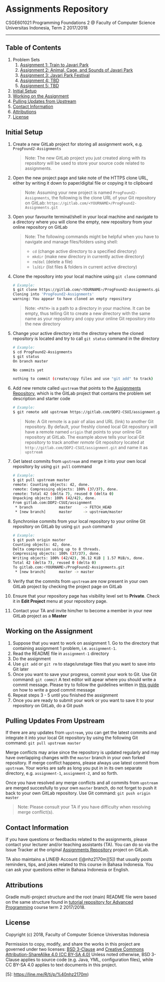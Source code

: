 # Assignments Repository

CSGE601021 Programming Foundations 2 @ Faculty of Computer Science Universitas
Indonesia, Term 2 2017/2018

* * *

## Table of Contents

1. Problem Sets
    1. [Assignment 1: Train to Javari Park](assignment-1/README.md)
    2. [Assignment 2: Animal, Cage, and Sounds of Javari Park](assignment-2/README.md)
    3. [Assignment 3: Javari Park Festival](assignment-3/README.md)
    4. [Assignment 4: TBD](#)
    5. [Assignment 5: TBD](#)
2. [Initial Setup](#initial-setup)
3. [Working on the Assignment](#working-on-the-assignment)
4. [Pulling Updates from Upstream](#pulling-updates-from-upstream)
5. [Contact Information](#contact-information)
6. [Attributions](#attributions)
7. [License](#license)

## Initial Setup

1. Create a new GitLab project for storing all assignment work, e.g.
`ProgFound2-Assignments` 

    > Note: The new GitLab project you just created along with its repository
    > will be used to store your source code related to assignments.
2. Open the new project page and take note of the HTTPS clone URL, either
by writing it down to paper/digital file or copying it to clipboard

    > Note: Assuming your new project is named `ProgFound2-Assignments`, the
    > following is the clone URL of your Git repository on GitLab:
    > `https://gitlab.com/<YOURNAME>/ProgFound2-Assignments.git`
3. Open your favourite terminal/shell in your local machine and navigate
to a directory where you will clone the empty, new repository from your online
repository on GitLab

    > Note: The following commands might be helpful when you have to navigate
    > and manage files/folders using shell:
    >
    > - `cd` (change active directory to a specified directory)
    > - `mkdir` (make new directory in currently active directory)
    > - `rm`/`del` (delete a file)
    > - `ls`/`dir` (list files & folders in current active directory)
4. Clone the repository into your local machine using `git clone` command

    ```bash
    # Example:
    $ git clone https://gitlab.com/<YOURNAME>/ProgFound2-Assignments.git <PATH>
    Cloning into 'ProgFound2-Assignments'
    warning: You appear to have cloned an empty repository
    ```
    > Note: `<PATH>` is a path to a directory in your machine. It can be empty,
    > thus telling Git to create a new directory with the same name as your
    > repository and copy your online Git repository into the new directory
5. Change your active directory into the directory where the cloned repository
is located and try to call `git status` command in the directory

    ```bash
    # Example:
    $ cd ProgFound2-Assignments
    $ git status
    On branch master

    No commits yet

    nothing to commit (create/copy files and use "git add" to track)
    ```
6. Add new remote called `upstream` that points to the [Assignments Repository][4],
which is the GitLab project that contains the problem set description and starter
code

    ```bash
    # Example:
    $ git remote add upstream https://gitlab.com/DDP2-CSUI/assignment.git
    ```
    > Note: A Git remote is a pair of alias and URL (link) to another Git
    > repository. By default, your freshly cloned local Git repository will
    > have a remote named `origin` that points to your online Git repository
    > at GitLab. The example above tells your local Git repository to track
    > another *remote* Git repository located at
    > `http://gitlab.com/DDP2-CSUI/assignment.git` and name it as `upstream`
7. Get latest commits from `upstream` and merge it into your own local
repository by using `git pull` command

    ```bash
    # Example:
    $ git pull upstream master
    remote: Counting objects: 42, done.
    remote: Compressing objects: 100% (37/37), done.
    remote: Total 42 (delta 7), reused 0 (delta 0)
    Unpacking objects: 100% (42/42), done.
    From gitlab.com:DDP2-CSUI/assignment
     * branch            master     -> FETCH_HEAD
     * [new branch]      master     -> upstream/master
    ```
8. Synchronise commits from your local repository to your online Git repository
on GitLab by using `git push` command

    ```bash
    # Example:
    $ git push origin master
    Counting objects: 42, done.
    Delta compression using up to 8 threads.
    Compressing objects: 100% (37/37), done.
    Writing objects: 100% (42/42), 36.12 KiB | 1.57 MiB/s, done.
    Total 42 (delta 7), reused 0 (delta 0)
    To gitlab.com:<YOURNAME>/ProgFound2-Assignments.git
     * [new branch]      master -> master
    ```
9. Verify that the commits from `upstream` are now present in your own GitLab
project by checking the project page on GitLab
10. Ensure that your repository page has visibility level set to
**Private**. Check it in **Edit Project** menu at your repository page.
11. Contact your TA and invite him/her to become a member in your new
GitLab project as a **Master**

## Working on the Assignment

1. Suppose that you want to work on assignment 1. Go to the
directory that containing assignment 1 problem, i.e. `assignment-1`.
2. Read the README file in `assignment-1` directory
3. Do the assignment
4. Use `git add` or `git rm` to stage/unstage files that you want to
save into Git later
5. Once you want to save your progress, commit your work to Git. Use
Git command: `git commit` A text editor will apear where you should
write a commit message. Please try to follow the guidelines written
in [this guide](http://chris.beams.io/posts/git-commit/) on how to
write a good commit message
6. Repeat steps 3 - 5 until you finished the assignment
7. Once you are ready to submit your work or you want to save it to
your repository on GitLab, do a Git push

## Pulling Updates From Upstream

If there are any updates from `upstream`, you can get the latest commits
and integrate it into your local Git repository by using the following
Git command: `git pull upstream master`

Merge conflicts may arise since the repository is updated regularly and
may have overlapping changes with the `master` branch in your own
forked repository. If merge conflict happens, please always use latest
commit from `upstream`. Your works are safe as long you put in in its
own separate directory, e.g. `assignment-1`, `assignment-2`, and so forth.

Once you have resolved any merge conflicts and all commits from
`upstream` are merged succesfully to your own `master` branch, do not
forget to push it back to your own GitLab repository. Use Git command:
`git push origin master`

> Note: Please consult your TA if you have difficulty when resolving merge
> conflict(s).

## Contact Information

If you have questions or feedbacks related to the assignments, please contact
your lecturer and/or teaching assistants (TA). You can do so via the Issue
Tracker at the original [Assignments Repository][4] project on GitLab.

TA also maintains a LINE@ Account ([@nhz2170m][5]) that usually posts reminders,
tips, and jokes related to this course in Bahasa Indonesia. You can ask your
questions either in Bahasa Indonesia or English.

## Attributions

Gradle multi-project structure and the root (main) README file were based on
the same structure found in [tutorial repository for Advanced Programming][3]
course term 2 2017/2018.

## License

Copyright (c) 2018, Faculty of Computer Science Universitas Indonesia

Permission to copy, modify, and share the works in this project are governed
under two licenses: [BSD 3-Clause][1] and [Creative Commons Attribution-ShareAlike 4.0 (CC BY-SA 4.0)][2]
Unless noted otherwise, BSD 3-Clause applies to source code (e.g. Java, YML,
configuration files), while CC BY-SA 4.0 applies to text documents in this project.

[1]: LICENSE
[2]: https://creativecommons.org/licenses/by-sa/4.0/
[3]: https://gitlab.com/csui-advprog-2018/lab
[4]: https://gitlab.com/DDP2-CSUI/assignment
[5]: https://line.me/R/ti/p/%40nhz2170m)
